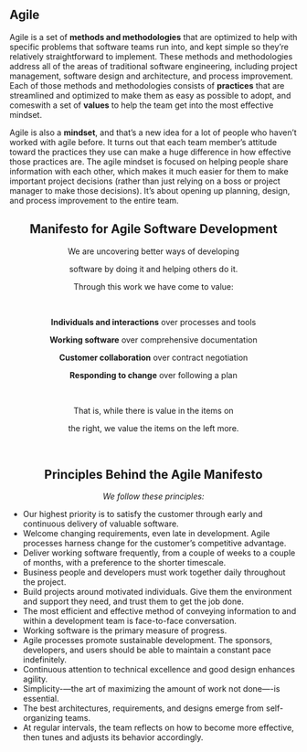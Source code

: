 ## Agile
Agile is a set of **methods and methodologies** that are optimized to help with specific problems that software teams run into, and kept simple so they’re relatively straightforward to implement. These methods and methodologies address all of the areas of traditional software engineering, including project management, software design and architecture, and process improvement. Each of those methods and methodologies consists of **practices** that are streamlined and optimized to make them as easy as possible to adopt, and comeswith a set of **values** to help the team get into the most effective mindset.

Agile is also a **mindset**, and that’s a new idea for a lot of people who haven’t worked with agile before. It turns out that each team member’s attitude toward the practices they use can make a huge difference in how effective those practices are. The agile mindset is focused on helping people share information with each other, which makes it much easier for them to make important project decisions (rather than just relying on a boss or project manager to make those decisions). It’s about opening up planning, design, and process improvement to the entire team.

<div style="text-align: center">
<h2>Manifesto for Agile Software Development</h2>
<p>We are uncovering better ways of developing</p>
<p>software by doing it and helping others do it.</p>
<p>Through this work we have come to value:</p>
<br />
<p><b>Individuals and interactions</b> over processes and tools</p>
<p><b>Working software</b> over comprehensive documentation</p>
<p><b>Customer collaboration</b> over contract negotiation</p>
<p><b>Responding to change</b> over following a plan</p>
<br />
<p>That is, while there is value in the items on</p>
<p>the right, we value the items on the left more.</p>
</div>
<br />
<div style="text-align: center">
  <h2>Principles Behind the Agile Manifesto</h2>
  <i>We follow these principles:</i>
</div>

* Our highest priority is to satisfy the customer through early and continuous delivery of valuable software.
* Welcome changing requirements, even late in development. Agile processes harness change for the customer’s competitive advantage.
* Deliver working software frequently, from a couple of weeks to a couple of months, with a preference to the shorter timescale.
* Business people and developers must work together daily throughout the project.
* Build projects around motivated individuals. Give them the environment and support they need, and trust them to get the job done.
* The most efficient and effective method of conveying information to and within a development team is face-to-face conversation.
* Working software is the primary measure of progress.
* Agile processes promote sustainable development. The sponsors, developers, and users should be able to maintain a constant pace indefinitely.
* Continuous attention to technical excellence and good design enhances agility.
* Simplicity-—the art of maximizing the amount of work not done—-is essential.
* The best architectures, requirements, and designs emerge from self-organizing teams.
* At regular intervals, the team reflects on how to become more effective, then tunes and adjusts its behavior accordingly.